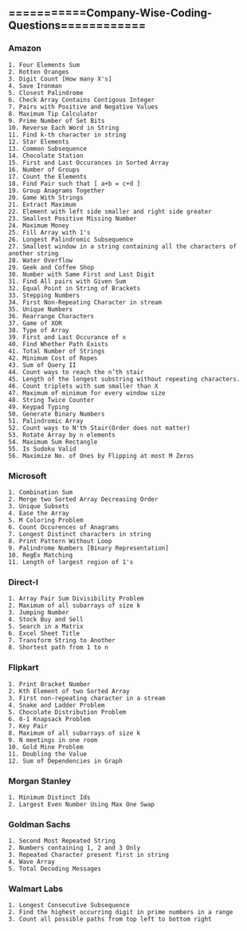 ## ===========Company-Wise-Coding-Questions============

### Amazon
	1. Four Elements Sum
	2. Rotten Oranges
	3. Digit Count [How many X's]
	4. Save Ironman
	5. Closest Palindrome
	6. Check Array Contains Contigous Integer
	7. Pairs with Positive and Negative Values
	8. Maximum Tip Calculator
	9. Prime Number of Set Bits
	10. Reverse Each Word in String
	11. Find k-th character in string
	12. Star Elements
	13. Common Subsequence
	14. Chocolate Station
	15. First and Last Occurances in Sorted Array
	16. Number of Groups
	17. Count the Elements
	18. Find Pair such that [ a+b = c+d ]
	19. Group Anagrams Together
	20. Game With Strings
	21. Extract Maximum
	22. Element with left side smaller and right side greater
	23. Smallest Positive Missing Number
	24. Maximum Money
	25. Fill Array with 1's
	26. Longest Palindromic Subsequence
	27. Smallest window in a string containing all the characters of another string
	28. Water Overflow
	29. Geek and Coffee Shop
	30. Number with Same First and Last Digit
	31. Find All pairs with Given Sum
	32. Equal Point in String of Brackets
	33. Stepping Numbers
	34. First Non-Repeating Character in stream
	35. Unique Numbers
	36. Rearrange Characters
	37. Game of XOR
	38. Type of Array
	39. First and Last Occurance of x
	40. Find Whether Path Exists
	41. Total Number of Strings
	42. Minimum Cost of Ropes
	43. Sum of Query II
	44. Count ways to reach the n’th stair
	45. Length of the longest substring without repeating characters.
	46. Count triplets with sum smaller than X
	47. Maximum of minimum for every window size
	48. String Twice Counter
	49. Keypad Typing
	50. Generate Binary Numbers
	51. Palindromic Array
	52. Count ways to N'th Stair(Order does not matter)
	53. Rotate Array by n elements
	54. Maximum Sum Rectangle
	55. Is Sudoku Valid
	56. Maximize No. of Ones by Flipping at most M Zeros

### Microsoft
	1. Combination Sum
	2. Merge two Sorted Array Decreasing Order
	3. Unique Subsets
	4. Ease the Array
	5. M Coloring Problem
	6. Count Occurences of Anagrams
	7. Longest Distinct characters in string
	8. Print Pattern Without Loop
	9. Palindrome Numbers [Binary Representation]
	10. RegEx Matching
	11. Length of largest region of 1's

### Direct-I
	1. Array Pair Sum Divisibility Problem
	2. Maximum of all subarrays of size k
	3. Jumping Number
	4. Stock Buy and Sell
	5. Search in a Matrix
	6. Excel Sheet Title 
	7. Transform String to Another
	8. Shortest path from 1 to n

### Flipkart 
	1. Print Bracket Number
	2. Kth Element of two Sorted Array
	3. First non-repeating character in a stream
	4. Snake and Ladder Problem
	5. Chocolate Distribution Problem
	6. 0-1 Knapsack Problem
	7. Key Pair
	8. Maximum of all subarrays of size k
	9. N meetings in one room
	10. Gold Mine Problem
	11. Doubling the Value
	12. Sum of Dependencies in Graph

### Morgan Stanley
	1. Minimum Distinct Ids
	2. Largest Even Number Using Max One Swap

### Goldman Sachs
	1. Second Most Repeated String
	2. Numbers containing 1, 2 and 3 Only
	3. Repeated Character present first in string
	4. Wave Array
	5. Total Decoding Messages

### Walmart Labs
	1. Longest Consecutive Subsequence
	2. Find the highest occurring digit in prime numbers in a range
	3. Count all possible paths from top left to bottom right